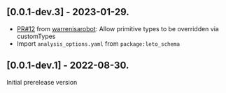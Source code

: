 ## [0.0.1-dev.3] - 2023-01-29.

- [PR#12](https://github.com/juancastillo0/leto/pull/12) from [warrenisarobot](https://github.com/warrenisarobot): Allow primitive types to be overridden via customTypes
- Import `analysis_options.yaml` from `package:leto_schema`

## [0.0.1-dev.1] - 2022-08-30.

Initial prerelease version